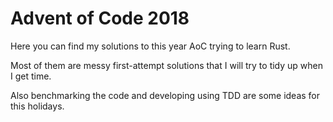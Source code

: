 # Advent of Code 2018

Here you can find my solutions to this year AoC trying to learn Rust.

Most of them are messy first-attempt solutions that I will try to tidy up when I get time.

Also benchmarking the code and developing using TDD are some ideas for this holidays.